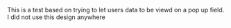 This is a test based on trying to let users data to be viewd on a pop up field. I did not use this design anywhere
